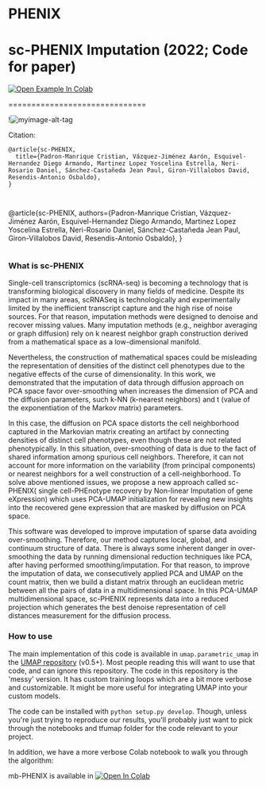 # PHENIX
# sc-PHENIX Imputation  (2022; Code for paper)


[![Open Example In Colab](https://colab.research.google.com/assets/colab-badge.svg)](https://colab.research.google.com/drive/1lpdCy7HkC5TRI9LfUtIHBBW8oRO86Nvi?usp=sharing)


==============================

!![myimage-alt-tag]()


Citation: 

```
@article{sc-PHENIX,
  title={Padron-Manrique Cristian, Vázquez-Jiménez Aarón, Esquivel-Hernandez Diego Armando, Martinez Lopez Yoscelina Estrella, Neri-Rosario Daniel, Sánchez-Castañeda Jean Paul, Giron-Villalobos David,  Resendis-Antonio Osbaldo},
}



```
@article{sc-PHENIX,
  authors={Padron-Manrique Cristian, Vázquez-Jiménez Aarón, Esquivel-Hernandez Diego Armando, Martinez Lopez Yoscelina Estrella, Neri-Rosario Daniel, Sánchez-Castañeda Jean Paul, Giron-Villalobos David,  Resendis-Antonio Osbaldo},
}

```
```
### What is sc-PHENIX

Single-cell transcriptomics (scRNA-seq) is becoming a technology that is transforming biological discovery in many fields of medicine. Despite its impact in many areas, scRNASeq is technologically and experimentally limited by the inefficient transcript capture and the high rise of noise sources. For that reason, imputation methods were designed to denoise and recover missing values. Many imputation methods (e.g., neighbor averaging or graph diffusion) rely on k nearest neighbor graph construction derived from a mathematical space as a low-dimensional manifold. 

Nevertheless, the construction of mathematical spaces could be misleading the representation of densities of the distinct cell phenotypes due to the negative effects of the curse of dimensionality. In this work, we demonstrated that the imputation of data through diffusion approach on PCA space favor over-smoothing when increases the dimension of PCA and the diffusion parameters, such k-NN (k-nearest neighbors) and t (value of the exponentiation of the Markov matrix) parameters. 

In this case, the  diffusion on PCA space distorts the cell neighborhood captured in the Markovian matrix creating an artifact by connecting densities of distinct cell phenotypes, even though these are not related phenotypically. In this situation, over-smoothing of data is due to the fact of shared information among spurious cell neighbors. Therefore, it can not account for more information on the variability (from principal components) or nearest neighbors for a well construction of a cell-neighborhood. To solve above mentioned issues, we propose a new approach called sc-PHENIX( single cell-PHEnotype recovery by Non-linear Imputation of gene eXpression) which uses PCA-UMAP initialization for revealing new insights into the recovered gene expression that are masked by diffusion on PCA space.

This software was developed to improve imputation of sparse data avoiding over-smoothing. Therefore, our method captures local, global, and continuum structure of data. There is always some inherent danger in over-smoothing the data by running dimensional reduction techniques like PCA, after having performed smoothing/imputation. For that reason, to improve the imputation of data, we consecutively applied PCA and UMAP on the count matrix, then we build a distant matrix through an euclidean metric between all the pairs of data in a multidimensional space. In this PCA-UMAP multidimensional space, sc-PHENIX represents data into a reduced projection which generates the best denoise representation of cell distances measurement for the diffusion process. 


### How to use

The main implementation of this code is available in `umap.parametric_umap` in the [UMAP repository](https://github.com/lmcinnes/umap) (v0.5+). Most people reading this will want to use that code, and can ignore this repository. 
The code in this repository is the 'messy' version. It has custom training loops which are a bit more verbose and customizable. It might be more useful for integrating UMAP into your custom models. 

The code can be installed with `python setup.py develop`. Though, unless you're just trying to reproduce our results, you'll probably just want to pick through the notebooks and tfumap folder for the code relevant to your project. 

In addition, we have a more verbose Colab notebook to walk you through the algorithm:

mb-PHENIX is available in [![Open In Colab](https://colab.research.google.com/assets/colab-badge.svg)](https://colab.research.google.com/drive/1lpdCy7HkC5TRI9LfUtIHBBW8oRO86Nvi?usp=sharing)

